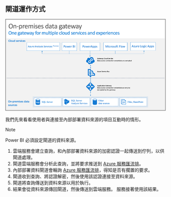 ## <a name="how-the-gateway-works"></a>閘道運作方式
![On-prem-data-gateway-how-it-works](./media/gateway-onprem-how-it-works-include/on-prem-data-gateway-how-it-works.png)

我們先來看看使用者與連接至內部部署資料來源的項目互動時的情形。 

> [!NOTE]
> Power BI 必須設定閘道的資料來源。
> 
> 

1. 雲端服務會建立查詢，和內部部署資料來源的加密認證一起傳送到佇列，以供閘道處理。
2. 閘道雲端服務會分析此查詢，並將要求推送到 [Azure 服務匯流排](https://azure.microsoft.com/documentation/services/service-bus/)。
3. 內部部署資料閘道會輪詢 [Azure 服務匯流排](https://azure.microsoft.com/documentation/services/service-bus/)，得知是否有擱置的要求。
4. 閘道收到查詢、將認證解密，然後使用該認證連接至資料來源。
5. 閘道將查詢傳送到資料來源以用於執行。
6. 結果會從資料來源傳回閘道，然後傳送到雲端服務。 服務接著使用該結果。

